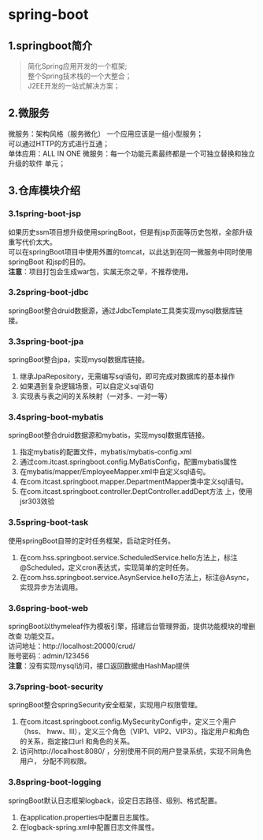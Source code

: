 # spring-boot
## 1.springboot简介
>简化Spring应用开发的一个框架;  
整个Spring技术栈的一个大整合；  
J2EE开发的一站式解决方案；

## 2.微服务
微服务：架构风格（服务微化） 一个应用应该是一组小型服务；  
可以通过HTTP的方式进行互通；  
单体应用：ALL IN ONE 微服务：每一个功能元素最终都是一个可独立替换和独立升级的软件
单元；

## 3.仓库模块介绍
### 3.1spring-boot-jsp
如果历史ssm项目想升级使用springBoot，但是有jsp页面等历史包袱，全部升级重写代价太大。  
可以在springBoot项目中使用外置的tomcat，以此达到在同一微服务中同时使用springBoot
和jsp的目的。  
**注意**：项目打包会生成war包，实属无奈之举，不推荐使用。

### 3.2spring-boot-jdbc
springBoot整合druid数据源，通过JdbcTemplate工具类实现mysql数据库链接。

### 3.3spring-boot-jpa
springBoot整合jpa，实现mysql数据库链接。
1. 继承JpaRepository，无需编写sql语句，即可完成对数据库的基本操作
2. 如果遇到复杂逻辑场景，可以自定义sql语句
3. 实现表与表之间的关系映射（一对多、一对一等）

### 3.4spring-boot-mybatis
springBoot整合druid数据源和mybatis，实现mysql数据库链接。
1. 指定mybatis的配置文件，mybatis/mybatis-config.xml
2. 通过com.itcast.springboot.config.MyBatisConfig，配置mybatis属性
3. 在mybatis/mapper/EmployeeMapper.xml中自定义sql语句。
4. 在com.itcast.springboot.mapper.DepartmentMapper类中定义sql语句。
5. 在com.itcast.springboot.controller.DeptController.addDept方法
上，使用jsr303效验

### 3.5spring-boot-task
使用springBoot自带的定时任务框架，启动定时任务。
1. 在com.hss.springboot.service.ScheduledService.hello方法上，标注
@Scheduled，定义cron表达式，实现简单的定时任务。
2. 在com.hss.springboot.service.AsynService.hello方法上，标注@Async，
实现异步方法调用。

### 3.6spring-boot-web
springBoot以thymeleaf作为模板引擎，搭建后台管理界面，提供功能模块的增删改查
功能交互。  
访问地址：http://localhost:20000/crud/  
账号密码：admin/123456  
**注意**：没有实现mysql访问，接口返回数据由HashMap提供

### 3.7spring-boot-security
springBoot整合springSecurity安全框架，实现用户权限管理。
1. 在com.itcast.springboot.config.MySecurityConfig中，定义三个用户（hss、
hww、lll），定义三个角色（VIP1、VIP2、VIP3）。指定用户和角色的关系，指定接口url
和角色的关系。
2. 访问http://localhost:8080/ ，分别使用不同的用户登录系统，实现不同角色用户，
分配不同权限。

### 3.8spring-boot-logging
springBoot默认日志框架logback，设定日志路径、级别、格式配置。
1. 在application.properties中配置日志属性。
2. 在logback-spring.xml中配置日志文件属性。


